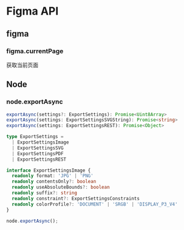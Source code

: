 # Figma API

## figma

### figma.currentPage

获取当前页面

## Node

### node.exportAsync

```ts
exportAsync(settings?: ExportSettings): Promise<Uint8Array>
exportAsync(settings: ExportSettingsSVGString): Promise<string>
exportAsync(settings: ExportSettingsREST): Promise<Object>

type ExportSettings =
  | ExportSettingsImage
  | ExportSettingsSVG
  | ExportSettingsPDF
  | ExportSettingsREST

interface ExportSettingsImage {
  readonly format: 'JPG' | 'PNG'
  readonly contentsOnly?: boolean
  readonly useAbsoluteBounds?: boolean
  readonly suffix?: string
  readonly constraint?: ExportSettingsConstraints
  readonly colorProfile?: 'DOCUMENT' | 'SRGB' | 'DISPLAY_P3_V4'
}
```

```js
node.exportAsync();
```
